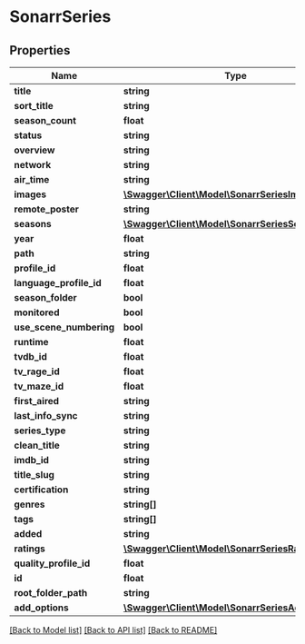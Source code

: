 # SonarrSeries

## Properties
Name | Type | Description | Notes
------------ | ------------- | ------------- | -------------
**title** | **string** |  | [optional] 
**sort_title** | **string** |  | [optional] 
**season_count** | **float** |  | [optional] 
**status** | **string** |  | [optional] 
**overview** | **string** |  | [optional] 
**network** | **string** |  | [optional] 
**air_time** | **string** |  | [optional] 
**images** | [**\Swagger\Client\Model\SonarrSeriesImages[]**](SonarrSeriesImages.md) |  | [optional] 
**remote_poster** | **string** |  | [optional] 
**seasons** | [**\Swagger\Client\Model\SonarrSeriesSeasons[]**](SonarrSeriesSeasons.md) |  | [optional] 
**year** | **float** |  | [optional] 
**path** | **string** |  | [optional] 
**profile_id** | **float** |  | [optional] 
**language_profile_id** | **float** |  | [optional] 
**season_folder** | **bool** |  | [optional] 
**monitored** | **bool** |  | [optional] 
**use_scene_numbering** | **bool** |  | [optional] 
**runtime** | **float** |  | [optional] 
**tvdb_id** | **float** |  | [optional] 
**tv_rage_id** | **float** |  | [optional] 
**tv_maze_id** | **float** |  | [optional] 
**first_aired** | **string** |  | [optional] 
**last_info_sync** | **string** |  | [optional] 
**series_type** | **string** |  | [optional] 
**clean_title** | **string** |  | [optional] 
**imdb_id** | **string** |  | [optional] 
**title_slug** | **string** |  | [optional] 
**certification** | **string** |  | [optional] 
**genres** | **string[]** |  | [optional] 
**tags** | **string[]** |  | [optional] 
**added** | **string** |  | [optional] 
**ratings** | [**\Swagger\Client\Model\SonarrSeriesRatings[]**](SonarrSeriesRatings.md) |  | [optional] 
**quality_profile_id** | **float** |  | [optional] 
**id** | **float** |  | [optional] 
**root_folder_path** | **string** |  | [optional] 
**add_options** | [**\Swagger\Client\Model\SonarrSeriesAddOptions[]**](SonarrSeriesAddOptions.md) |  | [optional] 

[[Back to Model list]](../../README.md#documentation-for-models) [[Back to API list]](../../README.md#documentation-for-api-endpoints) [[Back to README]](../../README.md)

